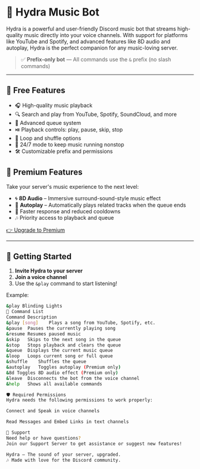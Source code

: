 # 🎵 Hydra Music Bot

Hydra is a powerful and user-friendly Discord music bot that streams high-quality music directly into your voice channels. With support for platforms like YouTube and Spotify, and advanced features like 8D audio and autoplay, Hydra is the perfect companion for any music-loving server.

> ✅ **Prefix-only bot** — All commands use the `&` prefix (no slash commands)

---

## 🌟 Free Features

- 🎧 High-quality music playback
- 🔍 Search and play from YouTube, Spotify, SoundCloud, and more
- 📃 Advanced queue system
- ⏯️ Playback controls: play, pause, skip, stop
- 🔁 Loop and shuffle options
- 📡 24/7 mode to keep music running nonstop
- 🛠️ Customizable prefix and permissions

## 💎 Premium Features

Take your server's music experience to the next level:

- 🌀 **8D Audio** – Immersive surround-sound-style music effect  
- 🔁 **Autoplay** – Automatically plays related tracks when the queue ends  
- 🚀 Faster response and reduced cooldowns  
- 🎶 Priority access to playback and queue

[👉 Upgrade to Premium](https://your-premium-link.com)

---

## 🚀 Getting Started

1. **Invite Hydra to your server**
2. **Join a voice channel**
3. Use the `&play` command to start listening!

Example:
```bash
&play Blinding Lights
🔧 Command List
Command	Description
&play [song]	Plays a song from YouTube, Spotify, etc.
&pause	Pauses the currently playing song
&resume	Resumes paused music
&skip	Skips to the next song in the queue
&stop	Stops playback and clears the queue
&queue	Displays the current music queue
&loop	Loops current song or full queue
&shuffle	Shuffles the queue
&autoplay	Toggles autoplay (Premium only)
&8d	Toggles 8D audio effect (Premium only)
&leave	Disconnects the bot from the voice channel
&help	Shows all available commands

🛡️ Required Permissions
Hydra needs the following permissions to work properly:

Connect and Speak in voice channels

Read Messages and Embed Links in text channels

💬 Support
Need help or have questions?
Join our Support Server to get assistance or suggest new features!

Hydra – The sound of your server, upgraded.
🎶 Made with love for the Discord community.
